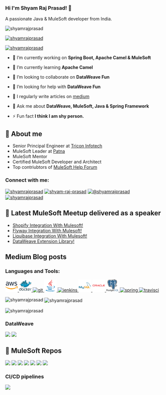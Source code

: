 ### Hi I'm Shyam Raj Prasad! 👋

A passionate Java & MuleSoft developer from India. 

<p align="left"> <img src="https://komarev.com/ghpvc/?username=shyamrajprasad&label=Profile%20views&color=0e75b6&style=flat" alt="shyamrajprasad" /> </p>

<p align="left"> <a href="https://github.com/ryo-ma/github-profile-trophy"><img src="https://github-profile-trophy.vercel.app/?username=shyamrajprasad" alt="shyamrajprasad" /></a> </p>

<p align="left"> <a href="https://twitter.com/shyamrajprasad" target="blank"><img src="https://img.shields.io/twitter/follow/shyamrajprasad?logo=twitter&style=for-the-badge" alt="shyamrajprasad" /></a> </p>

- 🔭 I’m currently working on **Spring Boot, Apache Camel & MuleSoft**

- 🌱 I’m currently learning **Apache Camel**

- 👯 I’m looking to collaborate on **DataWeave Fun**

- 🤝 I’m looking for help with **DataWeave Fun**

- 📝 I regularly write articles on [medium](https://shyamrajprasad.medium.com)

- 💬 Ask me about **DataWeave, MuleSoft, Java & Spring Framework**

- ⚡ Fun fact **I think I am shy person.**


## 👋 About me

- Senior Principal Engineer at [Tricon Infotech](https://www.triconinfotech.com/)
- MuleSoft Leader at [Patna](https://meetups.mulesoft.com/patna/)
- MuleSoft Mentor
- Certified MuleSoft Developer and Architect 
- Top contriubtors of [MuleSoft Help Forum](https://help.mulesoft.com/s/forum)

<h3 align="left">Connect with me:</h3>
<p align="left">
<a href="https://twitter.com/shyamrajprasad" target="blank"><img align="center" src="https://raw.githubusercontent.com/rahuldkjain/github-profile-readme-generator/master/src/images/icons/Social/twitter.svg" alt="shyamrajprasad" height="30" width="40" /></a>
<a href="https://linkedin.com/in/shyam-raj-prasad" target="blank"><img align="center" src="https://raw.githubusercontent.com/rahuldkjain/github-profile-readme-generator/master/src/images/icons/Social/linked-in-alt.svg" alt="shyam-raj-prasad" height="30" width="40" /></a>
<a href="https://medium.com/@shyamrajprasad" target="blank"><img align="center" src="https://raw.githubusercontent.com/rahuldkjain/github-profile-readme-generator/master/src/images/icons/Social/medium.svg" alt="@shyamrajprasad" height="30" width="40" /></a>
<a href="https://www.youtube.com/c/shyamrajprasad" target="blank"><img align="center" src="https://raw.githubusercontent.com/rahuldkjain/github-profile-readme-generator/master/src/images/icons/Social/youtube.svg" alt="shyamrajprasad" height="30" width="40" /></a>
</p>


## 📝 Latest MuleSoft Meetup delivered as a speaker

<!-- BLOG:START -->
- [Shopify Integration With Mulesoft!](https://meetups.mulesoft.com/events/details/mulesoft-new-york-city-presents-mulesoft-shopify-integration/)
- [Flyway Integration With Mulesoft!](https://meetups.mulesoft.com/events/details/mulesoft-coimbatore-presents-flyway-and-mulesoft-integration/)
- [Liquibase Integration With Mulesoft!](https://meetups.mulesoft.com/events/details/mulesoft-mysore-presents-mulesoft-integration-with-liquibase/)
- [DataWeave Extension Library!](https://meetups.mulesoft.com/events/details/mulesoft-patna-presents-dataweave-library-extension/)


<!-- BLOG:END -->

## Medium Blog posts

<!-- BLOG-POST-LIST:START -->
<!-- BLOG-POST-LIST:END -->

<h3 align="left">Languages and Tools:</h3>
<p align="left"> <a href="https://aws.amazon.com" target="_blank" rel="noreferrer"> <img src="https://raw.githubusercontent.com/devicons/devicon/master/icons/amazonwebservices/amazonwebservices-original-wordmark.svg" alt="aws" width="40" height="40"/> </a> <a href="https://www.docker.com/" target="_blank" rel="noreferrer"> <img src="https://raw.githubusercontent.com/devicons/devicon/master/icons/docker/docker-original-wordmark.svg" alt="docker" width="40" height="40"/> </a> <a href="https://git-scm.com/" target="_blank" rel="noreferrer"> <img src="https://www.vectorlogo.zone/logos/git-scm/git-scm-icon.svg" alt="git" width="40" height="40"/> </a> <a href="https://www.java.com" target="_blank" rel="noreferrer"> <img src="https://raw.githubusercontent.com/devicons/devicon/master/icons/java/java-original.svg" alt="java" width="40" height="40"/> </a> <a href="https://www.jenkins.io" target="_blank" rel="noreferrer"> <img src="https://www.vectorlogo.zone/logos/jenkins/jenkins-icon.svg" alt="jenkins" width="40" height="40"/> </a> <a href="https://www.mysql.com/" target="_blank" rel="noreferrer"> <img src="https://raw.githubusercontent.com/devicons/devicon/master/icons/mysql/mysql-original-wordmark.svg" alt="mysql" width="40" height="40"/> </a> <a href="https://www.oracle.com/" target="_blank" rel="noreferrer"> <img src="https://raw.githubusercontent.com/devicons/devicon/master/icons/oracle/oracle-original.svg" alt="oracle" width="40" height="40"/> </a> <a href="https://www.postgresql.org" target="_blank" rel="noreferrer"> <img src="https://raw.githubusercontent.com/devicons/devicon/master/icons/postgresql/postgresql-original-wordmark.svg" alt="postgresql" width="40" height="40"/> </a> <a href="https://spring.io/" target="_blank" rel="noreferrer"> <img src="https://www.vectorlogo.zone/logos/springio/springio-icon.svg" alt="spring" width="40" height="40"/> </a> <a href="https://travis-ci.org" target="_blank" rel="noreferrer"> <img src="https://www.vectorlogo.zone/logos/travis-ci/travis-ci-icon.svg" alt="travisci" width="40" height="40"/> </a> </p>

<p><img align="left" src="https://github-readme-stats.vercel.app/api/top-langs?username=shyamrajprasad&show_icons=true&locale=en&layout=compact" alt="shyamrajprasad" /></p>

<p>&nbsp;<img align="center" src="https://github-readme-stats.vercel.app/api?username=shyamrajprasad&show_icons=true&locale=en" alt="shyamrajprasad" /></p>

<p><img align="center" src="https://github-readme-streak-stats.herokuapp.com/?user=shyamrajprasad&" alt="shyamrajprasad" /></p>

### DataWeave

[![](https://github-readme-stats.vercel.app/api/pin/?username=shyamrajprasad&repo=dataweave-fun&theme=cobalt)](https://github.com/shyamrajprasad/dataweave-fun)
[![](https://github-readme-stats.vercel.app/api/pin/?username=shyamrajprasad&repo=dataweave-analytics-library&theme=cobalt)](https://github.com/shyamrajprasad/dataweave-analytics-library)

## 🧐 MuleSoft Repos

[![](https://github-readme-stats.vercel.app/api/pin/?username=shyamrajprasad&repo=mule-shopify-integration&theme=cobalt)](https://github.com/shyamrajprasad/mule-shopify-integration)
[![](https://github-readme-stats.vercel.app/api/pin/?username=shyamrajprasad&repo=mulesoft-liquibase-integration&theme=cobalt)](https://github.com/shyamrajprasad/mulesoft-liquibase-integration)
[![](https://github-readme-stats.vercel.app/api/pin/?username=shyamrajprasad&repo=mulesoft-flyway-integration&theme=cobalt)](https://github.com/shyamrajprasad/mulesoft-flyway-integration)
[![](https://github-readme-stats.vercel.app/api/pin/?username=shyamrajprasad&repo=mulesoft-spring-liquibase-integration&theme=cobalt)](https://github.com/shyamrajprasad/mulesoft-spring-liquibase-integration)
[![](https://github-readme-stats.vercel.app/api/pin/?username=shyamrajprasad&repo=mule-currency-validator&theme=cobalt)](https://github.com/shyamrajprasad/mule-currency-validator)
[![](https://github-readme-stats.vercel.app/api/pin/?username=shyamrajprasad&repo=mule-spring-integration&theme=cobalt)](https://github.com/shyamrajprasad/mule-spring-integration)
[![](https://github-readme-stats.vercel.app/api/pin/?username=shyamrajprasad&repo=mulesoft-tracing-module-integration&theme=cobalt)](https://github.com/shyamrajprasad/mulesoft-tracing-module-integration)
### CI/CD pipelines

[![](https://github-readme-stats.vercel.app/api/pin/?username=shyamrajprasad&repo=hello-world-github-action&theme=cobalt)](https://github.com/shyamrajprasad/hello-world-github-action)








